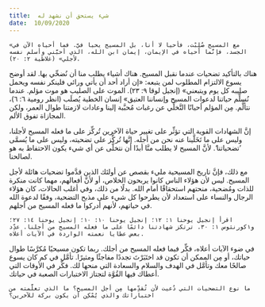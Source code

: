 ```yaml
---
title:  شيء يستحق أن نشهد له
date:  10/09/2020
---
```


`«مع المسيح صُلِبْت، فأحيا لا أنا، بل المسيح يحيا فيَّ. فما أحياه الآن في الجسد، فإنَّما أحياه في الإيمان، إيمان ابن الله، الذي أحبَّني وأسلم نفسه لأجلي» (غلاطية ٢: ٢٠).`

هناك بالتأكيد تضحيات عندما نقبل المسيح. هناك أشياء يطلب منا أن نُضحِّي بها. لقد أوضح يسوع الالتزام المطلوب لمن يتبعه: «إن أراد أحد أن يأتي ورائي فلينكر نفسه ويحمل صليبه كل يوم ويتبعني» (إنجيل لوقا ٩: ٢٣). الموت على الصليب هو موت مؤلم. عندما نُسلِّم حياتنا لدعوات المسيح وإنساننا العتيق» إنسان الخطية يُصلَب (انظر رومية ٦: ٦)، نتألَّم. مِن المؤلم أحيانًا التَّخلِّي عن رغبات مُحبَّبة إلينا وعادات لازمتنا طوال العمر، ولكن المجازاة تفوق الألم.

إنَّ الشهادات القوية التي تؤثِّر على تغيير حياة الآخرين تُركِّز على ما فعله المسيح لأجلنا، وليس على ما تَخَلَّينا عنه نحن من أجله. إنَّها تُركِّز على تضحيته، وليس على ما يُسمَّى ’تضحياتنا‘. لأنَّ المسيح لا يطلب منَّا أبدًا أن نتخلَّى عن أي شيء يكون الاحتفاظ به هو لصالحنا.

مع ذلك، فإنَّ تاريخ المسيحية مليء بقصص عن أولئك الذين قدَّموا تضحيات هائلة لأجل المسيح. ليس لأن هؤلاء الناس كانوا يربحون الخلاص، أو لأنَّ أفعالهم، مهما كانت منكرة للذات ومُضحية، منحتهم استحقاقًا أمام الله. بدلًا من ذلك، وفي أغلب الحالات، كان هؤلاء الرجال والنساء على استعداد لأن يطرحوا كل شيء على مذبح التضحية، وفقًا لدعوة الله في حياتهم، لأنهم أدركوا ما فعله المسيح من أجلهم.

`اقرأ إنجيل يوحنا ١: ١٢؛ إنجيل يوحنا ١٠: ١٠؛ إنجيل يوحنا ١٤: ٢٧؛ و١كورنثوس ١: ٣٠. ترتكز شهادتنا دائمًا على ما فعله المسيح من أجلنا. عدِّد بعض عطايا نعمته الواردة في الآيات أعلاه.`

في ضوء الآيات أعلاه، فكِّر فيما فعله المسيح من أجلك. ربما تكون مسيحيًا مُكرَّسًا طوال حياتك، أو مِن الممكن أن تكون قد اختَبَرْتَ تجددًا مفاجئًا ومثيرًا. تأمَّل في كم كان يسوع صالحًا معك وتأمَّل في الهدف والسلام والسعادة التي منحها لك. فكِّر في الأوقات التي أعطاك فيها القُوَّة لتجتاز الاختبارات الصعبة في حياتك.

`ما نوع التضحيات التي دُعيت لأن تُقدِّمها مِن أجل المسيح؟ ما الذي تعلَّمته من اختباراتك والذي يُمْكِن أن يكون بركة للآخرين؟`